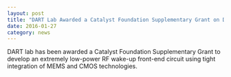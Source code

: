 ```yaml
---
layout: post
title: "DART Lab Awarded a Catalyst Foundation Supplementary Grant on Developing an Extremely Low Power RF Wake-up Front-end"
date: 2016-01-27
category: news
---
```

DART lab has been awarded a Catalyst Foundation Supplementary Grant to develop an extremely low-power RF wake-up front-end circuit using tight integration of MEMS and CMOS technologies.
